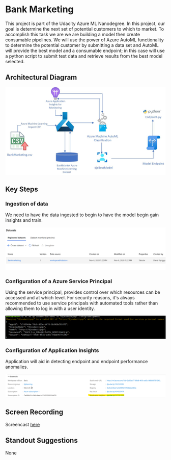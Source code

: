 
# Bank Marketing

This project is part of the Udacity Azure ML Nanodegree. In this project, our goal is determine the next set of potential customers to which to market. To accomplish this task we are we are building a model then create consumable pipelines. We will use the power of Azure AutoML functionality to determine the potential customer by submitting a data set and AutoML will provide the best model and a consumable endpoint; in this case will use a python script to submit test data and retrieve results from the best model selected.

## Architectural Diagram
![](images/UdacityMLOperationalED.jpg)

## Key Steps
### Ingestion of data
We need to have the data ingested to begin to have the model begin gain insights and train.

![](images/Load_BankmarketingData.png)

### Configuration of a Azure Service Principal
Using the service principal, provides control over which resources can be accessed and at which level. For security reasons, it's always recommended to use service principals with automated tools rather than allowing them to log in with a user identity.

![](images/configure_service_principal.png)

### Configuration of Application Insights
 Application will aid in detecting endpoint and endpoint performance anomalies. 
 
![](images/Show_App_Insights_Enabled.png)


## Screen Recording
Screencast [here](https://youtu.be/U54iI7Eu4Ss)

## Standout Suggestions
None
